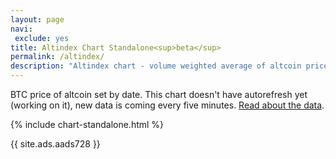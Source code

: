 ```yaml
---
layout: page
navi:
 exclude: yes
title: Altindex Chart Standalone<sup>beta</sup>
permalink: /altindex/
description: "Altindex chart - volume weighted average of altcoin price relative to bitcoin"
---
```


BTC price of altcoin set by date. This chart doesn't have autorefresh yet (working on it), new data is coming every five minutes.
[Read about the data](https://data.altcointrading.net/how/).

{% include chart-standalone.html %}

{{ site.ads.aads728 }}
